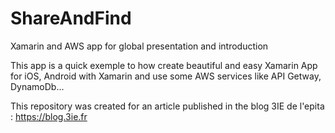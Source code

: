 # ShareAndFind
Xamarin and AWS app for global presentation and introduction

This app is a quick exemple to how create beautiful and easy Xamarin App for iOS, Android with Xamarin and use some AWS services like API Getway, DynamoDb...


This repository was created for an article published in the blog 3IE de l'epita : https://blog.3ie.fr
